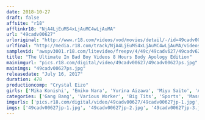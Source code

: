 ```yaml
---
date: 2018-10-27
draft: false
affsite: "r18"
afflinkr18: "NjA4LjEuMS4xLjAuMC4wLjAuMA"
url: "49cadv00627"
urloriginal: "http://www.r18.com/videos/vod/movies/detail/-/id=49cadv00627"
urlfinal: "http://media.r18.com/track/NjA4LjEuMS4xLjAuMC4wLjAuMA/videos/vod/movies/detail/-/id=49cadv00627"
samplevid: "awspv3001.r18.com/litevideo/freepv/4/49c/49cadv627/49cadv627_dmb_w.mp4"
title: "The Ultimate In Bad Boy Videos 8 Hours Body Apology Edition"
mainimgurl: "pics.r18.com/digital/video/49cadv00627/49cadv00627ps.jpg"
mainimgs: "49cadv00627ps.jpg"
releasedate: "July 16, 2017"
duration: 478
productioncomp: "Crystal Eizo"
girls: ['Mika Konishi', 'Emiko Nara', 'Yurina Aizawa', 'Miyu Saito', 'Asuka Hoshimi', 'Rio Ninomiya', 'Mayu Namiki', 'Yuina Sakurano', 'Arisa Hanyu']
categories: ['Gang Bang', 'Various Worker', 'Big Tits', 'Sports', 'Massage Parlor', 'Creampie', 'Cum Swallowing', 'Deep Throat', 'Compilation', 'Over 4 Hours']
imgurls: ['pics.r18.com/digital/video/49cadv00627/49cadv00627jp-1.jpg', 'pics.r18.com/digital/video/49cadv00627/49cadv00627jp-2.jpg', 'pics.r18.com/digital/video/49cadv00627/49cadv00627jp-3.jpg', 'pics.r18.com/digital/video/49cadv00627/49cadv00627jp-4.jpg', 'pics.r18.com/digital/video/49cadv00627/49cadv00627jp-5.jpg', 'pics.r18.com/digital/video/49cadv00627/49cadv00627jp-6.jpg', 'pics.r18.com/digital/video/49cadv00627/49cadv00627jp-7.jpg', 'pics.r18.com/digital/video/49cadv00627/49cadv00627jp-8.jpg', 'pics.r18.com/digital/video/49cadv00627/49cadv00627jp-9.jpg', 'pics.r18.com/digital/video/49cadv00627/49cadv00627jp-10.jpg', 'pics.r18.com/digital/video/49cadv00627/49cadv00627jp-11.jpg', 'pics.r18.com/digital/video/49cadv00627/49cadv00627jp-12.jpg', 'pics.r18.com/digital/video/49cadv00627/49cadv00627jp-13.jpg', 'pics.r18.com/digital/video/49cadv00627/49cadv00627jp-14.jpg', 'pics.r18.com/digital/video/49cadv00627/49cadv00627jp-15.jpg', 'pics.r18.com/digital/video/49cadv00627/49cadv00627jp-16.jpg', 'pics.r18.com/digital/video/49cadv00627/49cadv00627jp-17.jpg', 'pics.r18.com/digital/video/49cadv00627/49cadv00627jp-18.jpg', 'pics.r18.com/digital/video/49cadv00627/49cadv00627jp-19.jpg', 'pics.r18.com/digital/video/49cadv00627/49cadv00627jp-20.jpg']
imgs: ['49cadv00627jp-1.jpg', '49cadv00627jp-2.jpg', '49cadv00627jp-3.jpg', '49cadv00627jp-4.jpg', '49cadv00627jp-5.jpg', '49cadv00627jp-6.jpg', '49cadv00627jp-7.jpg', '49cadv00627jp-8.jpg', '49cadv00627jp-9.jpg', '49cadv00627jp-10.jpg', '49cadv00627jp-11.jpg', '49cadv00627jp-12.jpg', '49cadv00627jp-13.jpg', '49cadv00627jp-14.jpg', '49cadv00627jp-15.jpg', '49cadv00627jp-16.jpg', '49cadv00627jp-17.jpg', '49cadv00627jp-18.jpg', '49cadv00627jp-19.jpg', '49cadv00627jp-20.jpg']
---
```

